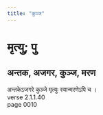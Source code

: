 ```yaml
---
title: "कुञ्ज"
---
```


# मृत्यु; पु
## अन्तक, अजगर, कुञ्ज, मरण
अन्तकेऽजगरे कुञ्जे मृत्युः स्यान्मरणेऽपि च ।<br />verse 2.1.1.40<br />page 0010

